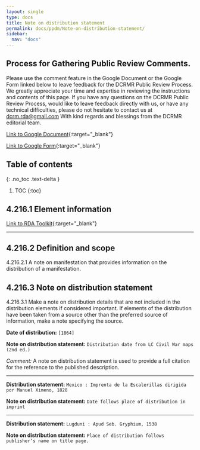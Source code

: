 ```yaml
---
layout: single
type: docs
title: Note on distribution statement
permalink: docs/ppdm/Note-on-distribution-statement/
sidebar:
  nav: "docs"
---
```



## Process for Gathering Public Review Comments.
Please use the comment feature in the Google Document or the Google Form linked below to leave feedback for the DCRMR Public Review Process.  We greatly appreciate your time and expertise in reviewing the instructions and contents of this page.  If you have any questions on the DCRMR Public Review Process, would like to leave feedback directly with us, or have any technical difficulties, please do not hesitate to contact us at dcrm.rda@gmail.com  With kind regards and blessings from the DCRMR editorial team.

[Link to Google Document](https://docs.google.com/document/d/1_Gh-JT9voqgvhE2uBjVDrTsmdvDIldJTfzdWthVHq8g/edit#heading=h.rkgo3gie23qj){:target="_blank"}

[Link to Google Form](https://docs.google.com/forms/d/e/1FAIpQLSdNtJkbY1mngdTcvCoB7zZcpaIuuKHvlbyiidP-QunDy14VcQ/viewform){:target="_blank"}

## Table of contents
{: .no_toc .text-delta }

1. TOC
{:toc}


## 4.216.1 Element information

[Link to RDA Toolkit](https://beta.rdatoolkit.org/Content/Index?externalId=en-US_ala-c00aea47-ad2e-36bd-b358-6a8389c5dc62){:target="_blank"}

---

## 4.216.2 Definition and scope

<a name="4.216.2.1">4.216.2.1</a> A note on manifestation that provides information on the distribution of a manifestation.

## 4.216.3 Note on distribution statement

<a name="4.216.3.1">4.216.3.1</a> Make a note on distribution details that are not included in the distribution elements if considered important. If elements of the distribution have been taken from a source other than the preferred source of information, make a note specifying the source.

**Date of distribution:** ```[1864]```

**Note on distribution statement:** ```Distribution date from LC Civil War maps (2nd ed.)```

*Comment:* A note on distribution statement is used to provide a full citation for the reference to the published description.

---

**Distribution statement:** ```Mexico : Imprenta de la Escalerillas dirigida por Manuel Ximeno, 1828```

**Note on distribution statement:** ```Date follows place of distribution in imprint```

---

**Distribution statement:** ```Lugduni : Apud Seb. Gryphium, 1538```

**Note on distribution statement:** ```Place of distribution follows publisher’s name on title page.```
